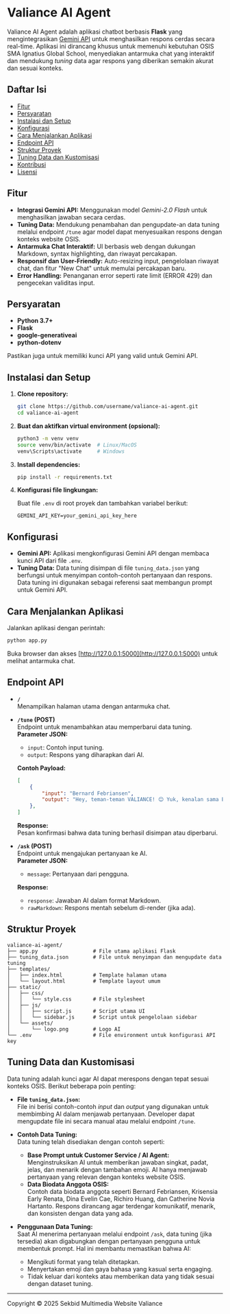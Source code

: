 # Valiance AI Agent

Valiance AI Agent adalah aplikasi chatbot berbasis **Flask** yang mengintegrasikan [Gemini API](https://cloud.google.com/vertex-ai/docs/generative-ai) untuk menghasilkan respons cerdas secara real-time. Aplikasi ini dirancang khusus untuk memenuhi kebutuhan OSIS SMA Ignatius Global School, menyediakan antarmuka chat yang interaktif dan mendukung _tuning_ data agar respons yang diberikan semakin akurat dan sesuai konteks.

## Daftar Isi

- [Fitur](#fitur)
- [Persyaratan](#persyaratan)
- [Instalasi dan Setup](#instalasi-dan-setup)
- [Konfigurasi](#konfigurasi)
- [Cara Menjalankan Aplikasi](#cara-menjalankan-aplikasi)
- [Endpoint API](#endpoint-api)
- [Struktur Proyek](#struktur-proyek)
- [Tuning Data dan Kustomisasi](#tuning-data-dan-kustomisasi)
- [Kontribusi](#kontribusi)
- [Lisensi](#lisensi)

## Fitur

- **Integrasi Gemini API:** Menggunakan model _Gemini-2.0 Flash_ untuk menghasilkan jawaban secara cerdas.
- **Tuning Data:** Mendukung penambahan dan pengupdate-an data tuning melalui endpoint `/tune` agar model dapat menyesuaikan respons dengan konteks website OSIS.
- **Antarmuka Chat Interaktif:** UI berbasis web dengan dukungan Markdown, syntax highlighting, dan riwayat percakapan.
- **Responsif dan User-Friendly:** Auto-resizing input, pengelolaan riwayat chat, dan fitur "New Chat" untuk memulai percakapan baru.
- **Error Handling:** Penanganan error seperti rate limit (ERROR 429) dan pengecekan validitas input.

## Persyaratan

- **Python 3.7+**
- **Flask**
- **google-generativeai**
- **python-dotenv**

Pastikan juga untuk memiliki kunci API yang valid untuk Gemini API.

## Instalasi dan Setup

1. **Clone repository:**

   ```bash
   git clone https://github.com/username/valiance-ai-agent.git
   cd valiance-ai-agent
   ```

2. **Buat dan aktifkan virtual environment (opsional):**

   ```bash
   python3 -m venv venv
   source venv/bin/activate  # Linux/MacOS
   venv\Scripts\activate     # Windows
   ```

3. **Install dependencies:**

   ```bash
   pip install -r requirements.txt
   ```

4. **Konfigurasi file lingkungan:**

   Buat file `.env` di root proyek dan tambahkan variabel berikut:

   ```
   GEMINI_API_KEY=your_gemini_api_key_here
   ```

## Konfigurasi

- **Gemini API:** Aplikasi mengkonfigurasi Gemini API dengan membaca kunci API dari file `.env`.
- **Tuning Data:** Data tuning disimpan di file `tuning_data.json` yang berfungsi untuk menyimpan contoh-contoh pertanyaan dan respons. Data tuning ini digunakan sebagai referensi saat membangun prompt untuk Gemini API.

## Cara Menjalankan Aplikasi

Jalankan aplikasi dengan perintah:

```bash
python app.py
```

Buka browser dan akses [http://127.0.0.1:5000](http://127.0.0.1:5000) untuk melihat antarmuka chat.

## Endpoint API

- **`/`**  
  Menampilkan halaman utama dengan antarmuka chat.

- **`/tune` (POST)**  
  Endpoint untuk menambahkan atau memperbarui data tuning.  
  **Parameter JSON:**  
  - `input`: Contoh input tuning.
  - `output`: Respons yang diharapkan dari AI.  

  **Contoh Payload:**

  ```json
  [
      {
          "input": "Bernard Febriansen",
          "output": "Hey, teman-teman VALIANCE! 😊 Yuk, kenalan sama Bernard Febriansen:\nNama: Bernard Febriansen\nNomor Jersey: 82\nSekbid: Bela Negara\nJabatan: Anggota\nKontribusinya di Bela Negara memberikan sentuhan unik pada kegiatan. Jangan lupa follow di @bernardfeb__!"
      },
  ]
  ```

  **Response:**  
  Pesan konfirmasi bahwa data tuning berhasil disimpan atau diperbarui.

- **`/ask` (POST)**  
  Endpoint untuk mengajukan pertanyaan ke AI.  
  **Parameter JSON:**  
  - `message`: Pertanyaan dari pengguna.  

  **Response:**  
  - `response`: Jawaban AI dalam format Markdown.
  - `rawMarkdown`: Respons mentah sebelum di-render (jika ada).

## Struktur Proyek

```
valiance-ai-agent/
├── app.py                  # File utama aplikasi Flask
├── tuning_data.json        # File untuk menyimpan dan mengupdate data tuning
├── templates/
│   ├── index.html          # Template halaman utama
│   └── layout.html         # Template layout umum
├── static/
│   ├── css/
│   │   └── style.css       # File stylesheet
│   ├── js/
│   │   ├── script.js       # Script utama UI
│   │   └── sidebar.js      # Script untuk pengelolaan sidebar
│   └── assets/
│       └── logo.png        # Logo AI
└── .env                    # File environment untuk konfigurasi API key
```

## Tuning Data dan Kustomisasi

Data tuning adalah kunci agar AI dapat merespons dengan tepat sesuai konteks OSIS. Berikut beberapa poin penting:

- **File `tuning_data.json`:**  
  File ini berisi contoh-contoh _input_ dan _output_ yang digunakan untuk membimbing AI dalam menjawab pertanyaan. Developer dapat mengupdate file ini secara manual atau melalui endpoint `/tune`.

- **Contoh Data Tuning:**  
  Data tuning telah disediakan dengan contoh seperti:
  - **Base Prompt untuk Customer Service / AI Agent:**  
    Menginstruksikan AI untuk memberikan jawaban singkat, padat, jelas, dan menarik dengan tambahan emoji. AI hanya menjawab pertanyaan yang relevan dengan konteks website OSIS.
  - **Data Biodata Anggota OSIS:**  
    Contoh data biodata anggota seperti Bernard Febriansen, Krisensia Early Renata, Dina Evelin Cae, Richiro Huang, dan Catherine Novia Hartanto. Respons dirancang agar terdengar komunikatif, menarik, dan konsisten dengan data yang ada.

- **Penggunaan Data Tuning:**  
  Saat AI menerima pertanyaan melalui endpoint `/ask`, data tuning (jika tersedia) akan digabungkan dengan pertanyaan pengguna untuk membentuk prompt. Hal ini membantu memastikan bahwa AI:
  - Mengikuti format yang telah ditetapkan.
  - Menyertakan emoji dan gaya bahasa yang kasual serta engaging.
  - Tidak keluar dari konteks atau memberikan data yang tidak sesuai dengan dataset tuning.

---
Copyright © 2025 Sekbid Multimedia Website Valiance